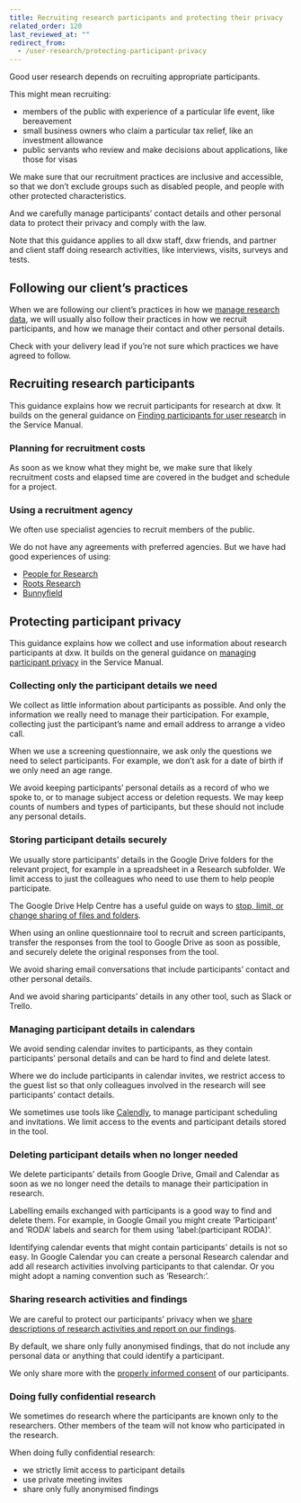 ```yaml
---
title: Recruiting research participants and protecting their privacy
related_order: 120
last_reviewed_at: ""
redirect_from:
  - /user-research/protecting-participant-privacy
---
```


Good user research depends on recruiting appropriate participants.

This might mean recruiting:

* members of the public with experience of a particular life event, like bereavement
* small business owners who claim a particular tax relief, like an investment allowance
* public servants who review and make decisions about applications, like those for visas

We make sure that our recruitment practices are inclusive and accessible, so that we don’t exclude groups such as disabled people, and people with other protected characteristics.

And we carefully manage participants’ contact details and other personal data to protect their privacy and comply with the law.

Note that this guidance applies to all dxw staff, dxw friends, and partner and client staff doing research activities, like interviews, visits, surveys and tests.

## Following our client’s practices

When we are following our client’s practices in how we [manage research data](/user-research/taking-care-of-research-data/), we will
usually also follow their practices in how we recruit participants, and how we manage their contact and other personal details.

Check with your delivery lead if you’re not sure which practices we have agreed to follow.

## Recruiting research participants

This guidance explains how we recruit participants for research at dxw. It builds on the general guidance on [Finding participants for user research](https://www.gov.uk/service-manual/user-research/find-user-research-participants) in the Service Manual.

### Planning for recruitment costs

As soon as we know what they might be, we make sure that likely recruitment costs and elapsed time are covered in the budget and schedule for a project.

### Using a recruitment agency

We often use specialist agencies to recruit members of the public.

We do not have any agreements with preferred agencies. But we have had good experiences of using:

* [People for Research](https://www.peopleforresearch.co.uk/)
* [Roots Research](https://rootsresearch.co.uk/)
* [Bunnyfield](https://bunnyfield.com/needparticipants/)

## Protecting participant privacy

This guidance explains how we collect and use information about research participants
at dxw. It builds on the general guidance on
[managing participant privacy](https://www.gov.uk/service-manual/user-research/managing-user-research-data-participant-privacy)
in the Service Manual.

### Collecting only the participant details we need

We collect as little information about participants as possible. And only the
information we really need to manage their participation. For example,
collecting just the participant’s name and email address to arrange a video
call.

When we use a screening questionnaire, we ask only the questions we need to
select participants. For example, we don’t ask for a date of birth if we only
need an age range.

We avoid keeping participants’ personal details as a record of who we spoke to,
or to manage subject access or deletion requests. We may keep counts of numbers
and types of participants, but these should not include any personal details.

### Storing participant details securely

We usually store participants’ details in the Google Drive folders for the relevant project, for example in a spreadsheet in a Research subfolder. We limit access to just the colleagues who need to use them to help people participate.

The Google Drive Help Centre has a useful guide on ways to [stop, limit, or change sharing of files and folders](https://support.google.com/drive/answer/2494893).

When using an online questionnaire tool to recruit and screen participants, transfer the responses from the tool to Google Drive as soon as possible, and securely delete the original responses from the tool.

We avoid sharing email conversations that include participants’ contact and other personal details.

And we avoid sharing participants’ details in any other tool, such as Slack or Trello.

### Managing participant details in calendars

We avoid sending calendar invites to participants, as they contain participants’ personal details and can be hard to find and delete latest.

Where we do include participants in calendar invites, we restrict access to the guest list so that only colleagues involved in the research will see participants’ contact details.

We sometimes use tools like [Calendly](https://calendly.com/), to manage participant scheduling and invitations. We limit access to the events and participant details stored in the tool.

### Deleting participant details when no longer needed

We delete participants’ details from Google Drive, Gmail and Calendar as soon as
we no longer need the details to manage their participation in research.

Labelling emails exchanged with participants is a good way to find and delete
them. For example, in Google Gmail you might create ‘Participant’ and ‘RODA’
labels and search for them using ‘label:(participant RODA)’.

Identifying calendar events that might contain participants’ details is not so
easy. In Google Calendar you can create a personal Research calendar and add all
research activities involving participants to that calendar. Or you might adopt
a naming convention such as ‘Research:’.

### Sharing research activities and findings

We are careful to protect our participants’ privacy when we
[share descriptions of research activities and report on our findings](/user-research/sharing-research-activities-and-findings/).

By default, we share only fully anonymised findings, that do not include any personal data or anything that could identify a participant.

We only share more with the [properly informed consent](/user-research/getting-informed-consent-for-user-research/) of our participants.

### Doing fully confidential research

We sometimes do research where the participants are known only to the
researchers. Other members of the team will not know who participated in the
research.

When doing fully confidential research:

* we strictly limit access to participant details
* use private meeting invites
* share only fully anonymised findings

